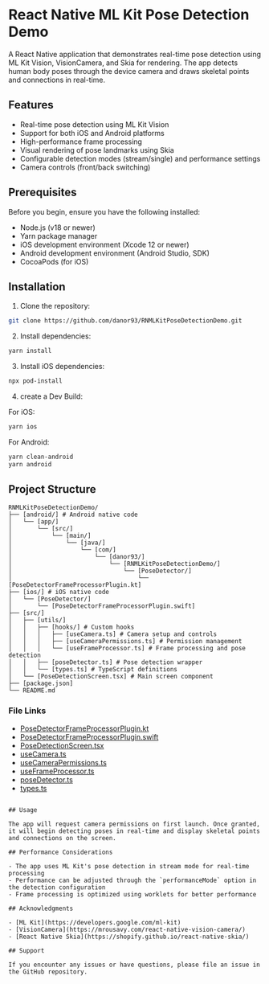 # React Native ML Kit Pose Detection Demo

A React Native application that demonstrates real-time pose detection using ML Kit Vision, VisionCamera, and Skia for rendering. The app detects human body poses through the device camera and draws skeletal points and connections in real-time.

## Features

- Real-time pose detection using ML Kit Vision
- Support for both iOS and Android platforms
- High-performance frame processing
- Visual rendering of pose landmarks using Skia
- Configurable detection modes (stream/single) and performance settings
- Camera controls (front/back switching)

## Prerequisites

Before you begin, ensure you have the following installed:

- Node.js (v18 or newer)
- Yarn package manager
- iOS development environment (Xcode 12 or newer)
- Android development environment (Android Studio, SDK)
- CocoaPods (for iOS)

## Installation

1. Clone the repository:

```bash
git clone https://github.com/danor93/RNMLKitPoseDetectionDemo.git
```

2. Install dependencies:

```bash
yarn install
```

3. Install iOS dependencies:

```bash
npx pod-install
```

4. create a Dev Build:

For iOS:

```bash
yarn ios
```

For Android:

```bash
yarn clean-android
yarn android
```

## Project Structure

```tree
RNMLKitPoseDetectionDemo/
├── [android/] # Android native code
│   └── [app/]
│       └── [src/]
│           └── [main/]
│               └── [java/]
│                   └── [com/]
│                       └── [danor93/]
│                           └── [RNMLKitPoseDetectionDemo/]
│                               └── [PoseDetector/]
│                                   └── [PoseDetectorFrameProcessorPlugin.kt]
├── [ios/] # iOS native code
│   └── [PoseDetector/]
│       └── [PoseDetectorFrameProcessorPlugin.swift]
├── [src/]
│   ├── [utils/]
│   │   ├── [hooks/] # Custom hooks
│   │   │   ├── [useCamera.ts] # Camera setup and controls
│   │   │   ├── [useCameraPermissions.ts] # Permission management
│   │   │   └── [useFrameProcessor.ts] # Frame processing and pose detection
│   │   ├── [poseDetector.ts] # Pose detection wrapper
│   │   └── [types.ts] # TypeScript definitions
│   └── [PoseDetectionScreen.tsx] # Main screen component
├── [package.json]
└── README.md
```

### File Links

- [PoseDetectorFrameProcessorPlugin.kt](android/app/src/main/java/com/danor93/RNMLKitPoseDetectionDemo/PoseDetector/PoseDetectorFrameProcessorPlugin.kt)
- [PoseDetectorFrameProcessorPlugin.swift](ios/PoseDetector/PoseDetectorFrameProcessorPlugin.swift)
- [PoseDetectionScreen.tsx](src/PoseDetectionScreen.tsx)
- [useCamera.ts](src/utils/hooks/useCamera.ts)
- [useCameraPermissions.ts](src/utils/hooks/useCameraPermissions.ts)
- [useFrameProcessor.ts](src/utils/hooks/useFrameProcessor.ts)
- [poseDetector.ts](src/utils/poseDetector.ts)
- [types.ts](src/utils/types.ts)

```

## Usage

The app will request camera permissions on first launch. Once granted, it will begin detecting poses in real-time and display skeletal points and connections on the screen.

## Performance Considerations

- The app uses ML Kit's pose detection in stream mode for real-time processing
- Performance can be adjusted through the `performanceMode` option in the detection configuration
- Frame processing is optimized using worklets for better performance

## Acknowledgments

- [ML Kit](https://developers.google.com/ml-kit)
- [VisionCamera](https://mrousavy.com/react-native-vision-camera/)
- [React Native Skia](https://shopify.github.io/react-native-skia/)

## Support

If you encounter any issues or have questions, please file an issue in the GitHub repository.
```
